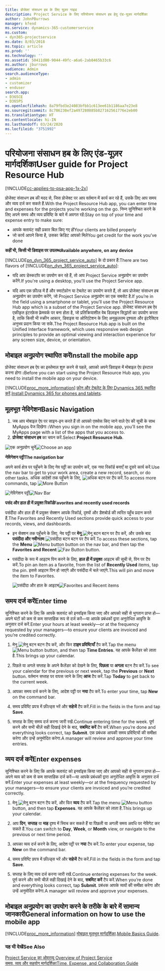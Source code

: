 ```yaml
---
title: प्रोजेक्ट संसाधन हब के लिए यूज़र गाइड
description: Project Service के लिए परियोजना संसाधन हब हेतु एंड-यूज़र मार्गदर्शिका
author: JohnPBurrows
manager: kfend
ms.service: dynamics-365-customerservice
ms.custom:
- dyn365-projectservice
ms.date: 8/03/2018
ms.topic: article
ms.prod: ''
ms.technology: ''
ms.assetid: 50411d80-9044-49fc-a6a6-2ab8465b33c6
ms.author: jburrows
audience: Admin
search.audienceType:
- admin
- customizer
- enduser
search.app:
- D365CE
- D365PS
ms.openlocfilehash: 8a79fbd3e24083bfbb1c613ee61b1186aa7e23e8
ms.sourcegitcommit: 8c786230ef2a497280885b827162561776e2eb00
ms.translationtype: HT
ms.contentlocale: hi-IN
ms.lasthandoff: 03/24/2020
ms.locfileid: "3751992"
---
```

# <a name="user-guide-for-project-resource-hub"></a><span data-ttu-id="492a1-103">परियोजना संसाधन हब के लिए एंड-यूज़र मार्गदर्शिका</span><span class="sxs-lookup"><span data-stu-id="492a1-103">User guide for Project Resource Hub</span></span>

[!INCLUDE[cc-applies-to-psa-app-1x-2x](../includes/cc-applies-to-psa-app-1x-2x.md)]

<span data-ttu-id="492a1-104">प्रोजेक्ट संसाधन हब की मदद से, जिस प्रोजेक्‍ट पर आप वर्तमान में कार्य कर रहे हैं, उसके लिए आप समय और व्यय दर्ज कर सकते हैं.</span><span class="sxs-lookup"><span data-stu-id="492a1-104">With the Project Resource Hub app, you can enter time and expenses for the projects you’re working on the go.</span></span> <span data-ttu-id="492a1-105">निम्न सुनिश्चित करने के लिए अपने समय और व्यय प्रविष्टि के बारे में अवगत रहें:</span><span class="sxs-lookup"><span data-stu-id="492a1-105">Stay on top of your time and expense entry to make sure:</span></span>

- <span data-ttu-id="492a1-106">आपके क्लायंट सही प्रकार बिल किए गए हों</span><span class="sxs-lookup"><span data-stu-id="492a1-106">Your clients are billed properly</span></span>
- <span data-ttu-id="492a1-107">जो कार्य आपने किया है, उसका क्रेडिट आपको मिले</span><span class="sxs-lookup"><span data-stu-id="492a1-107">You get credit for the work you’ve done</span></span>

<span data-ttu-id="492a1-108">**कहीं भी, किसी भी डिवाइस पर उपलब्ध**</span><span class="sxs-lookup"><span data-stu-id="492a1-108">**Available anywhere, on any device**</span></span>

<span data-ttu-id="492a1-109">[!INCLUDE[pn_dyn_365_project_service_auto](../includes/pn-dyn-365-project-service-auto.md)] के दो प्रकार हैं:</span><span class="sxs-lookup"><span data-stu-id="492a1-109">There are two flavors of [!INCLUDE[pn_dyn_365_project_service_auto](../includes/pn-dyn-365-project-service-auto.md)]:</span></span> 

- <span data-ttu-id="492a1-110">यदि आप डेस्कटॉप का उपयोग कर रहे हैं, तो आप Project Service अनुप्रयोग का उपयोग करेंगे.</span><span class="sxs-lookup"><span data-stu-id="492a1-110">If you're using a desktop, you'll use the Project Service app.</span></span> 

- <span data-ttu-id="492a1-111">यदि आप एक फ़ील्‍ड में हैं और स्मार्टफ़ोन या टेबलेट का उपयोग करते हैं, तो आप प्रोजेक्‍ट संसाधन हब अनुप्रयोग का उपयोग करेंगे, जो Project Service अनुप्रयोग का एक सबसेट है.</span><span class="sxs-lookup"><span data-stu-id="492a1-111">If you’re in the field using a smartphone or tablet, you’ll use the Project Resource Hub app which is a subset of the Project Service  app.</span></span> <span data-ttu-id="492a1-112">प्रोजेक्‍ट संसाधन हब ऐप एकीकृत इंटरफ़ेस फ़्रेमवर्क पर बना होता है, जो प्रतिक्रियाशील वेब डिज़ाइन सिद्धांतों का उपयोग करता है, ताकि किसी भी स्क्रीन आकार, डिवाइस या ओरिएंटेशन के लिए अनुकूलतम दृश्यता और इंटरैक्टिव अनुभव प्रदान किया जा सके.</span><span class="sxs-lookup"><span data-stu-id="492a1-112">The Project Resource Hub app is built on the Unified Interface framework, which uses responsive web design principles to provide an optimal viewing and interaction experience for any screen size, device, or orientation.</span></span> 


## <a name="install-the-mobile-app"></a><span data-ttu-id="492a1-113">मोबाइल अनुप्रयोग स्थापित करें</span><span class="sxs-lookup"><span data-stu-id="492a1-113">Install the mobile app</span></span>
<span data-ttu-id="492a1-114">प्रोजेक्ट संसाधन हब ऐप का इस्तेमाल शुरु करने से पहले, आपको अपने डिवाइस में मोबाइल ऐप इंस्टाल करना होगा।</span><span class="sxs-lookup"><span data-stu-id="492a1-114">Before you can start using the Project Resource Hub app, you need to install the mobile app on your device.</span></span> 

[!INCLUDE[proc_more_information](../includes/proc-more-information.md)] <span data-ttu-id="492a1-115">[फ़ोन और टेबलेट के लिए Dynamics 365 स्‍थापित करें](../mobile-app/install-dynamics-365-for-phones-and-tablets.md).</span><span class="sxs-lookup"><span data-stu-id="492a1-115">[Install Dynamics 365 for phones and tablets](../mobile-app/install-dynamics-365-for-phones-and-tablets.md).</span></span>

## <a name="basic-navigation"></a><span data-ttu-id="492a1-116">मूलभूत नेविगेशन</span><span class="sxs-lookup"><span data-stu-id="492a1-116">Basic Navigation</span></span>
1.  <span data-ttu-id="492a1-117">जब आप मोबाइल ऐप पर साइन-इन करते हैं तो आपको एक्सेस किए जाने वाले ऐप की सूची के साथ MyApps पेज दिखेगा।</span><span class="sxs-lookup"><span data-stu-id="492a1-117">When you sign in on the mobile app, you’ll see the MyApps page with a list of the apps that you access to.</span></span> 
2.  <span data-ttu-id="492a1-118">**प्रोजेक्‍ट संसाधन हब** का चयन करें.</span><span class="sxs-lookup"><span data-stu-id="492a1-118">Select **Project Resource Hub**.</span></span>

<span data-ttu-id="492a1-119">![एक अनुप्रयोग चुनें](media/chooseApp_1.png "एक अनुप्रयोग चुनें")</span><span class="sxs-lookup"><span data-stu-id="492a1-119">![Choose an app](media/chooseApp_1.png "Choose an app")</span></span>

<span data-ttu-id="492a1-120">**नेविगेशन पट्टी**</span><span class="sxs-lookup"><span data-stu-id="492a1-120">**The navigation bar**</span></span>

<span data-ttu-id="492a1-121">अपने कार्य क्षेत्र पर पहुँचने के लिए नेव पट्टी का उपयोग करें, एक नया रिकॉर्ड बनाएँ या दूसरे कार्य करें.</span><span class="sxs-lookup"><span data-stu-id="492a1-121">Use the nav bar to get to your work area, create a new record, search, or do other tasks.</span></span> <span data-ttu-id="492a1-122">अधिक आदेशों तक पहुँचने के लिए, ![अधिक बटन](media/MoreButton.png "अधिक बटन") पर टैप करें.</span><span class="sxs-lookup"><span data-stu-id="492a1-122">To access more commands, tap ![More Button](media/MoreButton.png "More Button")</span></span>

<span data-ttu-id="492a1-123">![नेविगेशन पट्टी](media/NavBar_2.png "नेविगेशन पट्टी")</span><span class="sxs-lookup"><span data-stu-id="492a1-123">![Nav Bar](media/NavBar_2.png "Nav Bar")</span></span>

<span data-ttu-id="492a1-124">**पसंद और हाल ही में प्रयुक्त रिकॉर्ड**</span><span class="sxs-lookup"><span data-stu-id="492a1-124">**Favorites and recently used records**</span></span>

<span data-ttu-id="492a1-125">पसंदीदा और हाल ही में प्रयुक्त सेक्शन आपके रिकॉर्ड, दृश्यों और डैशबोर्ड की त्वरित पहुँच प्रदान करते हैं.</span><span class="sxs-lookup"><span data-stu-id="492a1-125">The Favorites and Recently Used sections provide quick access to your records, views, and dashboards.</span></span> 

- <span data-ttu-id="492a1-126">इन सेक्शन तक पहुँचने के लिए, नेव पट्टी पर **मेनू** ![मेनू बटन](media/MenuButton.png "मेनू बटन") बटन पर टैप करें, और उसके बाद **पसंदीदा और नवीनतम** ![पसंदीदा बटन](media/FavButton.png "पसंदीदा बटन") बटन पर टैप करें.</span><span class="sxs-lookup"><span data-stu-id="492a1-126">To access these sections, tap the **Menu** ![Menu button](media/MenuButton.png "Menu button") button on the nav bar, and then tap the **Favorites and Recent** ![Fav Button](media/FavButton.png "Fav Button") button.</span></span>

- <span data-ttu-id="492a1-127">पसंदीदा के रूप में आइटम पिन करने के लिए, **हाल ही में प्रयुक्त** आइटम की सूची से, पिन पर टैप करें.</span><span class="sxs-lookup"><span data-stu-id="492a1-127">To pin an item as a favorite, from the list of **Recently Used** items, tap the pin.</span></span> <span data-ttu-id="492a1-128">इससे आइटम पिन हो जाएंगे और पसंदीदा में चले जाएंगे.</span><span class="sxs-lookup"><span data-stu-id="492a1-128">This will pin and move the item to Favorites.</span></span>

  <span data-ttu-id="492a1-129">![पसंदीदा और हाल के आइटम](media/Favs_3.png "पसंदीदा और हाल के आइटम")</span><span class="sxs-lookup"><span data-stu-id="492a1-129">![Favorites and Recent items](media/Favs_3.png "Favorites and Recent items")</span></span>
 
## <a name="enter-time"></a><span data-ttu-id="492a1-130">समय दर्ज करें</span><span class="sxs-lookup"><span data-stu-id="492a1-130">Enter time</span></span>
<span data-ttu-id="492a1-131">सुनिश्चित करने के लिए कि आपके क्लायंट को इनवॉइस किया जाए और आपको सही से भुगतान प्राप्त हो—अपने घंटों को कम से कम साप्ताहिक रूप से दर्ज करें—या आपके प्रबंधकों द्वारा अनुरोधित आवृत्ति के अनुसार दर्ज करें.</span><span class="sxs-lookup"><span data-stu-id="492a1-131">Enter your hours at least weekly—or at the frequency requested by your managers—to ensure your clients are invoiced and you’re credited correctly.</span></span>

1. <span data-ttu-id="492a1-132">मेनू ![मेनू बटन](media/MenuButton.png "मेनू बटन") बटन टैप करें, और फिर **टाइम प्रविष्टियाँ** टैप करें.</span><span class="sxs-lookup"><span data-stu-id="492a1-132">Tap the menu ![Menu button](media/MenuButton.png "Menu button") button, and then tap **Time Entries**.</span></span> <span data-ttu-id="492a1-133">यह आपके कैलेंडर को लाता है.</span><span class="sxs-lookup"><span data-stu-id="492a1-133">This brings up your calendar.</span></span>

2. <span data-ttu-id="492a1-134">पिछले या अगले सप्ताह के अपने कैलेंडर को देखने के लिए, **पिछला** या **अगला** बटन टैप करें.</span><span class="sxs-lookup"><span data-stu-id="492a1-134">To see your calendar for the previous or next week, tap the **Previous** or **Next** button.</span></span> <span data-ttu-id="492a1-135">वर्तमान सप्ताह पर वापस जाने के लिए **आज** टैप करें.</span><span class="sxs-lookup"><span data-stu-id="492a1-135">Tap **Today** to get back to the current week.</span></span>

3. <span data-ttu-id="492a1-136">आपका समय दर्ज करने के लिए, आदेश पट्टी पर **नया** टैप करें.</span><span class="sxs-lookup"><span data-stu-id="492a1-136">To enter your time, tap **New** on the command bar.</span></span> 

4. <span data-ttu-id="492a1-137">समय प्रविष्टि प्रपत्र में फ़ील्ड्स भरें और **सहेजें** टैप करें.</span><span class="sxs-lookup"><span data-stu-id="492a1-137">Fill in the fields in the form and tap **Save**.</span></span>

5. <span data-ttu-id="492a1-138">सप्ताह के लिए समय दर्ज करना जारी रखें.</span><span class="sxs-lookup"><span data-stu-id="492a1-138">Continue entering time for the week.</span></span> <span data-ttu-id="492a1-139">पूर्ण करने और सभी चीज़ें सही दिखाई देने के बाद, **सबमिट करें** टैप करें.</span><span class="sxs-lookup"><span data-stu-id="492a1-139">When you’re done and everything looks correct, tap **Submit**.</span></span> <span data-ttu-id="492a1-140">एक प्रबंधक आपकी समय प्रविष्टियों की समीक्षा करेगा और उन्हें अनुमोदित करेगा.</span><span class="sxs-lookup"><span data-stu-id="492a1-140">A manager will review and approve your time entries.</span></span>

## <a name="enter-expenses"></a><span data-ttu-id="492a1-141">व्यय दर्ज करें</span><span class="sxs-lookup"><span data-stu-id="492a1-141">Enter expenses</span></span> 
<span data-ttu-id="492a1-142">सुनिश्चित करने के लिए कि आपके क्लायंट को इनवॉइस किया जाए और आपको सही से भुगतान प्राप्त हो—अपने व्यय को कम से कम साप्ताहिक दर्ज करें—या आपके प्रबंधकों द्वारा अनुरोधित आवृत्ति के अनुसार दर्ज करें.</span><span class="sxs-lookup"><span data-stu-id="492a1-142">Enter your expenses at least weekly—or at the frequency requested by your managers—to ensure your clients are invoiced and you’re credited correctly.</span></span>

1. <span data-ttu-id="492a1-143">मेनू ![मेनू बटन](media/MenuButton.png "मेनू बटन") बटन टैप करें, और फिर **व्‍यय** टैप करें.</span><span class="sxs-lookup"><span data-stu-id="492a1-143">Tap the menu ![Menu button](media/MenuButton.png "Menu button") button, and then tap **Expenses**.</span></span> <span data-ttu-id="492a1-144">यह आपके कैलेंडर को लाता है.</span><span class="sxs-lookup"><span data-stu-id="492a1-144">This brings up your calendar.</span></span>

2. <span data-ttu-id="492a1-145">आप **दिन**, **सप्ताह** या **माह** दृश्य में स्विच कर सकते हैं या पिछली या अगली समय अवधि पर नेविगेट कर सकते हैं.</span><span class="sxs-lookup"><span data-stu-id="492a1-145">You can switch to **Day**, **Week**, or **Month** view, or navigate to the previous or next time period.</span></span> 

3. <span data-ttu-id="492a1-146">आपका व्‍यय दर्ज करने के लिए, आदेश पट्टी पर **नया** टैप करें.</span><span class="sxs-lookup"><span data-stu-id="492a1-146">To enter your expense, tap **New** on the command bar.</span></span> 

4. <span data-ttu-id="492a1-147">समय प्रविष्टि प्रपत्र में फ़ील्ड्स भरें और **सहेजें** टैप करें.</span><span class="sxs-lookup"><span data-stu-id="492a1-147">Fill in the fields in the form and tap **Save**.</span></span>

5. <span data-ttu-id="492a1-148">सप्ताह के लिए व्यय दर्ज करना जारी रखें.</span><span class="sxs-lookup"><span data-stu-id="492a1-148">Continue entering expenses for the week.</span></span> <span data-ttu-id="492a1-149">पूर्ण करने और सभी चीज़ें सही दिखाई देने के बाद, **सबमिट करें** टैप करें.</span><span class="sxs-lookup"><span data-stu-id="492a1-149">When you’re done and everything looks correct, tap **Submit**.</span></span> <span data-ttu-id="492a1-150">प्रबंधक आपके व्ययों की समीक्षा करेगा और उन्हें अनुमोदित करेगा.</span><span class="sxs-lookup"><span data-stu-id="492a1-150">A manager will review and approve your expenses.</span></span>

## <a name="general-information-on-how-to-use-the-mobile-app"></a><span data-ttu-id="492a1-151">मोबाइल अनुप्रयोग का उपयोग करने के तरीके के बारे में सामान्य जानकारी</span><span class="sxs-lookup"><span data-stu-id="492a1-151">General information on how to use the mobile app</span></span> 
[!INCLUDE[proc_more_information](../includes/proc-more-information.md)] <span data-ttu-id="492a1-152">[मोबाइल मूलभूत मार्गदर्शिका](../mobile-app/dynamics-365-phones-tablets-users-guide.md).</span><span class="sxs-lookup"><span data-stu-id="492a1-152">[Mobile Basics Guide](../mobile-app/dynamics-365-phones-tablets-users-guide.md).</span></span>

### <a name="see-also"></a><span data-ttu-id="492a1-153">यह भी देखें</span><span class="sxs-lookup"><span data-stu-id="492a1-153">See Also</span></span>  
 <span data-ttu-id="492a1-154">[Project Service का ओवरव्यू](../project-service/overview.md) </span><span class="sxs-lookup"><span data-stu-id="492a1-154">[Overview of Project Service](../project-service/overview.md) </span></span>  
 [<span data-ttu-id="492a1-155">समय, व्यय और सहयोग मार्गदर्शिका</span><span class="sxs-lookup"><span data-stu-id="492a1-155">Time, Expense, and Collaboration Guide</span></span>](../project-service/time-expense-collaboration-guide.md)   
 
